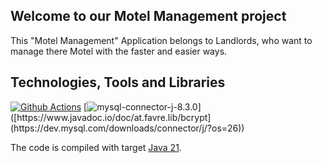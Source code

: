 ## Welcome to our Motel Management project 
This "Motel Management" Application belongs to Landlords, who want to manage there Motel with the faster and easier ways.

## Technologies, Tools and Libraries
[![Github Actions](https://github.com/patrickfav/bcrypt/actions/workflows/build_deploy.yml/badge.svg)](https://github.com/patrickfav/bcrypt/actions)
[![mysql-connector-j-8.3.0]([https://www.javadoc.io/badge/at.favre.lib/bcrypt](https://dev.mysql.com/downloads/connector/j/?os=26).svg)]([https://www.javadoc.io/doc/at.favre.lib/bcrypt](https://dev.mysql.com/downloads/connector/j/?os=26))

The code is compiled with target [Java 21](https://en.wikipedia.org/wiki/Java_version_history#Java_SE_21).
